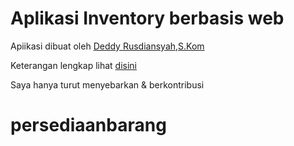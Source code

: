 Aplikasi Inventory berbasis web
=========


Apiikasi dibuat oleh [Deddy Rusdiansyah,S.Kom]

Keterangan lengkap lihat [disini]

Saya hanya turut menyebarkan & berkontribusi

[Deddy Rusdiansyah,S.Kom]:http://deddyrusdiansyah.blogspot.com/p/tentang-saya.html
[disini]:http://deddyrusdiansyah.blogspot.com/2013/03/aplikasi-inventory-online-gratis.html
# persediaanbarang
